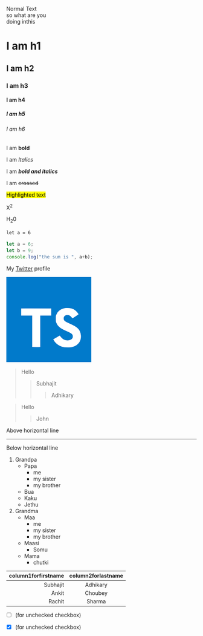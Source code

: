 <!-- give two spaces to make it go to next line -->
Normal Text  
so what are you  
doing inthis

<!-- headings can be made with # (1 to 6) => (large to small) => (h1 to h6) -->
# I am h1
## I am h2
### I am h3
#### I am h4
##### I am h5
###### I am h6


<!-- Making text bold with  two asterics, **<demo_word>** -->
I am **bold**

<!-- Making text bold with one asteric, *<demo_word>* -->
I am *Italics*

<!-- Making text bold and italics same time with three asterics, ***<demo_word>*** -->
I am ***bold and italics***

<!-- Making text strike through with two tilde, ~~<demo_word>~~ -->
I am ~~crossed~~

<!-- Highlights can be done with two equalto sign, ==<demo_word>== , also with <mark> html tag -->
<mark>Highlighted text</mark>

<!-- Superscripts can be used with <sup> tag -->
X<sup>2</sup>

<!-- Subscripts can be used with <sub> tag -->
H<sub>2</sub>0

<!-- Writing single line of code with single backtick -->
`let a = 6`

<!-- Writing multiple line of code with triple backtick , you can also specify the language (js) -->
```js
let a = 6;
let b = 9;
console.log("the sum is ", a+b);
```

<!-- showing links. The text for the link inside the [<link_text>](<actual_link_url>) -->
My [Twitter](https://twitter.com/Subhajit__1999) profile

<!-- showing images with this template 
![<image_text>](<actual_image_path>) -->
![My Profile](/typescript_logo.png)

<!-- Block quotes using >, nesting can be done using > multiple times -->
> Hello
>> Subhajit
>>> Adhikary

>Hello
>> John

<!-- Horizontal Rule with at least (***), (---) , (___) -->
Above horizontal line

***

Below horizontal line

<!-- Rendering nested ordered and unordered lists:- To make nested lists, give 4 spaces from parent starting position -->
1. Grandpa
    * Papa
        + me
        * my sister
        * my brother
    * Bua
    * Kaku
    * Jethu
2. Grandma
    * Maa
        + me
        * my sister
        * my brother
    * Maasi
        * Somu
    * Mama
        * chutki

<!-- Tables with left column right justified using ----: and right column middle justified using :----:, at least --- (three - ) for column and row gap -->
| column1forfirstname | column2forlastname |
| ------: | :------: |
| Subhajit | Adhikary |
| Ankit | Choubey |
| Rachit | Sharma | 

<!-- checked and unchecked lists -->
- [ ] (for unchecked checkbox)
- [x] (for unchecked checkbox)

